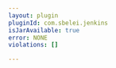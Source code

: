 ```yaml
---
layout: plugin
pluginId: com.sbelei.jenkins
isJarAvailable: true
error: NONE
violations: []

---
```

